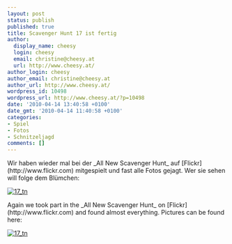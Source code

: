 ```yaml
---
layout: post
status: publish
published: true
title: Scavenger Hunt 17 ist fertig
author:
  display_name: cheesy
  login: cheesy
  email: christine@cheesy.at
  url: http://www.cheesy.at/
author_login: cheesy
author_email: christine@cheesy.at
author_url: http://www.cheesy.at/
wordpress_id: 10498
wordpress_url: http://www.cheesy.at/?p=10498
date: '2010-04-14 13:40:58 +0100'
date_gmt: '2010-04-14 11:40:58 +0100'
categories:
- Spiel
- Fotos
- Schnitzeljagd
comments: []
---
```

<!--:de-->Wir haben wieder mal bei der _All New Scavenger Hunt_ auf [Flickr](http://www.flickr.com) mitgespielt und fast alle Fotos gejagt. Wer sie sehen will folge dem Blümchen:
[![](http://www.cheesy.at/wp-content/uploads/2010/04/scavenger-hunt-17-ist-fertig/17_tn.jpg "17\_tn")](http://www.cheesy.at/photos/spiele/scavenger-hunt/scavenger-hunt-17/)
<!--:--><!--:en-->Again we took part in the _All New Scavenger Hunt_ on [Flickr](http://www.flickr.com) and found almost everything. Pictures can be found here:
[![](http://www.cheesy.at/wp-content/uploads/2010/04/scavenger-hunt-17-ist-fertig/17_tn.jpg "17\_tn")](http://www.cheesy.at/photos/spiele/scavenger-hunt/scavenger-hunt-17/)<!--:-->
